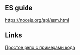 ## ES guide
https://nodejs.org/api/esm.html


## Links
[Простое репо с примерами кода](https://github.com/AlariCode/4-nodejs-demo-1)
 